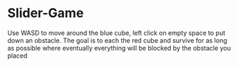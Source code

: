 # Slider-Game

Use WASD to move around the blue cube, left click on empty space to put down an obstacle. The goal is to each the red cube and survive for as long as possible where eventually everything will be blocked by the obstacle you placed

